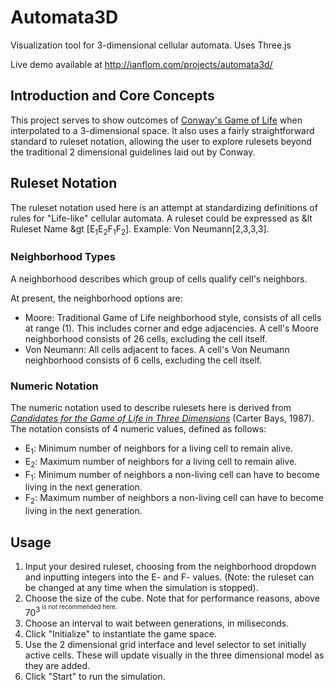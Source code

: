 # Automata3D
Visualization tool for 3-dimensional cellular automata. Uses Three.js

Live demo available at http://ianflom.com/projects/automata3d/

## Introduction and Core Concepts
This project serves to show outcomes of [Conway's Game of Life](https://en.wikipedia.org/wiki/Conway%27s_Game_of_Life) when interpolated to a 3-dimensional space. It also uses a fairly straightforward standard to ruleset notation, allowing the user to explore rulesets beyond the traditional 2 dimensional guidelines laid out by Conway.

## Ruleset Notation
The ruleset notation used here is an attempt at standardizing definitions of rules for "Life-like" cellular automata. A ruleset could be expressed as &lt Ruleset Name &gt \[E<sub>1</sub>E<sub>2</sub>F<sub>1</sub>F<sub>2</sub>\]. Example: Von Neumann\[2,3,3,3\].

### Neighborhood Types
A neighborhood describes which group of cells qualify cell's neighbors.

At present, the neighborhood options are:
- Moore: Traditional Game of Life neighborhood style, consists of all cells at range (1). This includes corner and edge adjacencies. A cell's Moore neighborhood consists of 26 cells, excluding the cell itself.
- Von Neumann: All cells adjacent to faces. A cell's Von Neumann neighborhood consists of 6 cells, excluding the cell itself.

### Numeric Notation
The numeric notation used to describe rulesets here is derived from [*Candidates for the Game of Life in Three Dimensions*](https://wpmedia.wolfram.com/uploads/sites/13/2018/02/01-3-1.pdf) (Carter Bays, 1987).
The notation consists of 4 numeric values, defined as follows:

- E<sub>1</sub>: Minimum number of neighbors for a living cell to remain alive.
- E<sub>2</sub>: Maximum number of neighbors for a living cell to remain alive.
- F<sub>1</sub>: Minimum number of neighbors a non-living cell can have to become living in the next generation.
- F<sub>2</sub>: Maximum number of neighbors a non-living cell can have to become living in the next generation.

## Usage

1. Input your desired ruleset, choosing from the neighborhood dropdown and inputting integers into the E- and F- values. (Note: the ruleset can be changed at any time when the simulation is stopped).
2. Choose the size of the cube. Note that for performance reasons, above 70<sup>3<sup> is not recommended here.
3. Choose an interval to wait between generations, in miliseconds.
4. Click "Initialize" to instantiate the game space.
5. Use the 2 dimensional grid interface and level selector to set initially active cells. These will update visually in the three dimensional model as they are added.
6. Click "Start" to run the simulation.